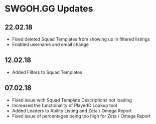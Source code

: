 # SWGOH.GG Updates

## 22.02.18

* Fixed deleted Squad Templates from showing up in filtered listings
* Enabled username and email change

## 12.02.18

* Added Filters to Squad Templates

## 07.02.18

* Fixed issue with Squad Template Descriptions not loading
* Increased the functionality of PlayerID Lookup tool
* Added Leaders to Ability Listing and Zeta / Omega Report
* Fixed issue of percentages being too high for Zeta / Omega Report

